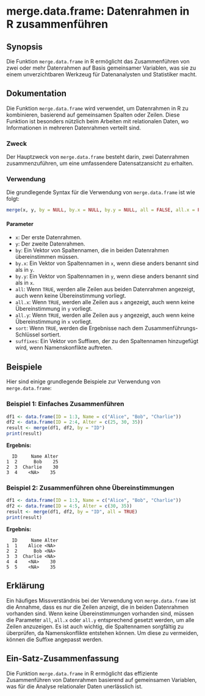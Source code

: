 <!--
Meta Description: # merge.data.frame: Datenrahmen in R zusammenführen ## Synopsis Die Funktion `merge.data.frame` in R ermöglicht das Zusammenführen von zwei oder mehr ...
Meta Keywords: die, data, frame, merge, datenrahmen
-->

# merge.data.frame: Datenrahmen in R zusammenführen

## Synopsis
Die Funktion `merge.data.frame` in R ermöglicht das Zusammenführen von zwei oder mehr Datenrahmen auf Basis gemeinsamer Variablen, was sie zu einem unverzichtbaren Werkzeug für Datenanalysten und Statistiker macht.

## Dokumentation
Die Funktion `merge.data.frame` wird verwendet, um Datenrahmen in R zu kombinieren, basierend auf gemeinsamen Spalten oder Zeilen. Diese Funktion ist besonders nützlich beim Arbeiten mit relationalen Daten, wo Informationen in mehreren Datenrahmen verteilt sind. 

### Zweck
Der Hauptzweck von `merge.data.frame` besteht darin, zwei Datenrahmen zusammenzuführen, um eine umfassendere Datensatzansicht zu erhalten.

### Verwendung
Die grundlegende Syntax für die Verwendung von `merge.data.frame` ist wie folgt:

```R
merge(x, y, by = NULL, by.x = NULL, by.y = NULL, all = FALSE, all.x = FALSE, all.y = FALSE, sort = TRUE, suffixes = c(".x", ".y"), ...)
```

#### Parameter
- `x`: Der erste Datenrahmen.
- `y`: Der zweite Datenrahmen.
- `by`: Ein Vektor von Spaltennamen, die in beiden Datenrahmen übereinstimmen müssen.
- `by.x`: Ein Vektor von Spaltennamen in `x`, wenn diese anders benannt sind als in `y`.
- `by.y`: Ein Vektor von Spaltennamen in `y`, wenn diese anders benannt sind als in `x`.
- `all`: Wenn `TRUE`, werden alle Zeilen aus beiden Datenrahmen angezeigt, auch wenn keine Übereinstimmung vorliegt.
- `all.x`: Wenn `TRUE`, werden alle Zeilen aus `x` angezeigt, auch wenn keine Übereinstimmung in `y` vorliegt.
- `all.y`: Wenn `TRUE`, werden alle Zeilen aus `y` angezeigt, auch wenn keine Übereinstimmung in `x` vorliegt.
- `sort`: Wenn `TRUE`, werden die Ergebnisse nach dem Zusammenführungs-Schlüssel sortiert.
- `suffixes`: Ein Vektor von Suffixen, der zu den Spaltennamen hinzugefügt wird, wenn Namenskonflikte auftreten.

## Beispiele
Hier sind einige grundlegende Beispiele zur Verwendung von `merge.data.frame`:

### Beispiel 1: Einfaches Zusammenführen
```R
df1 <- data.frame(ID = 1:3, Name = c("Alice", "Bob", "Charlie"))
df2 <- data.frame(ID = 2:4, Alter = c(25, 30, 35))
result <- merge(df1, df2, by = "ID")
print(result)
```
**Ergebnis:**
```
  ID     Name Alter
1  2      Bob    25
2  3  Charlie    30
3  4    <NA>    35
```

### Beispiel 2: Zusammenführen ohne Übereinstimmungen
```R
df1 <- data.frame(ID = 1:3, Name = c("Alice", "Bob", "Charlie"))
df2 <- data.frame(ID = 4:5, Alter = c(30, 35))
result <- merge(df1, df2, by = "ID", all = TRUE)
print(result)
```
**Ergebnis:**
```
  ID     Name Alter
1  1    Alice <NA>
2  2      Bob <NA>
3  3  Charlie <NA>
4  4    <NA>    30
5  5    <NA>    35
```

## Erklärung
Ein häufiges Missverständnis bei der Verwendung von `merge.data.frame` ist die Annahme, dass es nur die Zeilen anzeigt, die in beiden Datenrahmen vorhanden sind. Wenn keine Übereinstimmungen vorhanden sind, müssen die Parameter `all`, `all.x` oder `all.y` entsprechend gesetzt werden, um alle Zeilen anzuzeigen. Es ist auch wichtig, die Spaltennamen sorgfältig zu überprüfen, da Namenskonflikte entstehen können. Um diese zu vermeiden, können die Suffixe angepasst werden.

## Ein-Satz-Zusammenfassung
Die Funktion `merge.data.frame` in R ermöglicht das effiziente Zusammenführen von Datenrahmen basierend auf gemeinsamen Variablen, was für die Analyse relationaler Daten unerlässlich ist.